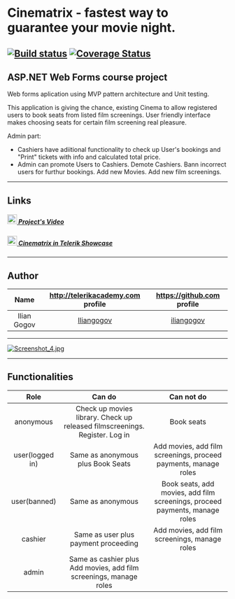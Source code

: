 # Cinematrix - fastest way to guarantee your movie night.
[![Build status](https://ci.appveyor.com/api/projects/status/lyloapq6alsvlg2d?svg=true)](https://ci.appveyor.com/project/iliangogov/cinematrix)
[![Coverage Status](https://coveralls.io/repos/github/Cinematrix/Cinematrix/badge.svg?branch=master)](https://coveralls.io/github/Cinematrix/Cinematrix?branch=master)
---------------------------------------------------------------------------------------------------------------------------------

## ASP.NET Web Forms course project 

Web forms aplication using MVP pattern architecture and Unit testing.

This application is giving the chance, existing Cinema to allow registered users to book seats from listed film screenings.
User friendly interface makes choosing seats for certain film screening real pleasure.

Admin part: 
  - Cashiers have adiitional functionality to check up User's bookings and "Print" tickets with info and calculated total price. 
  - Admin can promote Users to Cashiers. Demote Cashiers. Bann incorrect users for furthur bookings. Add new Movies. Add new film screenings.

---------------------------------------------------------------------------------------------------------------------------------

## Links
##### [<img src="https://rawgit.com/Team-Namor/Presentation/master/imgs/youtube.png" height="22"/> Project's Video](https://youtu.be/IpdpdZQzloo)
##### [<img src="http://www.app-trailer.com/appicons/android/100x100/com.telerik.examples.png" height="22"/> Cinematrix in Telerik Showcase](http://best.telerikacademy.com/projects/423/Holiday-Advisor)

---------------------------------------------------------------------------------------------------------------------------------

## Author

|Name              | http://telerikacademy.com profile                           |https://github.com profile                   |
|:----------------:|:-----------------------------------------------------------:|:-------------------------------------------:|
|Ilian Gogov       |[Iliangogov](https://telerikacademy.com/Users/Iliangogov)    |[iliangogov](https://github.com/iliangogov)  |


---------------------------------------------------------------------------------------------------------------------------------

[![Screenshot_4.jpg](https://s27.postimg.org/5nzgcquoj/Screenshot_4.jpg)](https://postimg.org/image/yqdqfkgy7/)

---------------------------------------------------------------------------------------------------------------------------------

## Functionalities
|Role              | Can do                                                                            | Can not do|
|:----------------:|:---------------------------------------------------------------------------------:|:---------:|
|anonymous         |Check up movies library. Check up released filmscreenings. Register. Log in        |Book seats |
|user(logged in)   |Same as anonymous plus Book Seats    |Add movies, add film screenings, proceed payments, manage roles |
|user(banned)      |Same as anonymous               |Book seats, add movies, add film screenings, proceed payments, manage roles |
|cashier           |Same as user plus payment proceeding |Add movies, add film screenings, manage roles |
|admin             |Same as cashier plus Add movies, add film screenings, manage roles |                |
